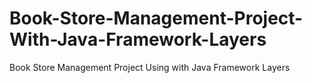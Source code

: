# Book-Store-Management-Project-With-Java-Framework-Layers
Book Store Management Project Using with  Java Framework Layers 
